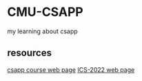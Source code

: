 # CMU-CSAPP
my learning  about csapp

## resources
[csapp course web page](http://csapp.cs.cmu.edu/3e/home.html)
[ICS-2022 web page](http://www.cs.cmu.edu/~213/schedule.html)
